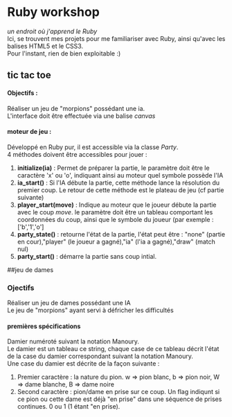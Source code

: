 # Ruby workshop
*un endroit où j'apprend le Ruby*  
Ici, se trouvent mes projets pour me familiariser avec Ruby, ainsi qu'avec les balises HTML5 et le CSS3.  
Pour l'instant, rien de bien exploitable :)

## tic tac toe
#### Objectifs :
Réaliser un jeu de "morpions" possédant une ia.  
L'interface doit être effectuée via une balise *canvas*
#### moteur de jeu :
Développé en Ruby pur, il est accessible via la classe *Party*.  
4 méthodes doivent être accessibles pour jouer :

1. **initialize(ia)** : Permet de préparer la partie, le paramètre doit être le caractère 'x' ou 'o', indiquant ainsi au moteur quel symbole possède l'IA
2. **ia_start()** : Si l'IA débute la partie, cette méthode lance la résolution du premier coup. Le retour de cette méthode est le plateau de jeu (cf partie suivante)
3. **player_start(move)** : Indique au moteur que le joueur débute la partie avec le coup *move*. le paramètre doit être un tableau comportant les coordonnées du coup, ainsi que le symbole du joueur (par exemple : ['b','1','o']
4. **party_state()** : retourne l'état de la partie, l'état peut être : "none" (partie en cour),"player" (le joueur a gagné),"ia" (l'ia a gagné),"draw" (match nul)
5. **party_start()** : démarre la partie sans coup intial.  

##jeu de dames
### Ojectifs
Réaliser un jeu de dames possédant une IA  
Le jeu de "morpions" ayant servi à défricher les difficultés  
#### premières spécifications  
Damier numéroté suivant la notation Manoury.  
Le damier est un tableau ce string, chaque case de ce tableau décrit l'état de la case du damier correspondant suivant la notation Manoury.  
Une case du damier est décrite de la façon suivante : 

1. Premier caractère : la nature du pion. w => pion blanc, b => pion noir, W => dame blanche, B => dame noire
2. Second caractère : pion/dame en prise sur ce coup. Un flag indiqunt si ce pion ou cette dame est déjà "en prise" dans une séquence de prises continues. 0 ou 1 (1 étant "en prise).



